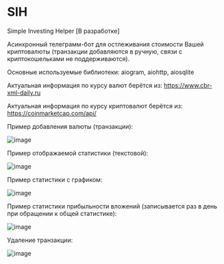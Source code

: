 # SIH
Simple Investing Helper [В разработке]

Асинхронный телеграмм-бот для остлеживания стоимости Вашей криптовалюты (транзакции добавляются в ручную, связи с криптокошельками не поддерживаются).

Основные используемые библиотеки: aiogram, aiohttp, aiosqlite

Актуальная информация по курсу валют берётся из: https://www.cbr-xml-daily.ru

Актуальная информация по курсу криптовалют берётся из: https://coinmarketcap.com/api/

Пример добавления валюты (транзакции):

![image](https://user-images.githubusercontent.com/95647455/190490815-81d92886-963f-4119-92e1-9067701e2d65.png)

Пример отображаемой статистики (текстовой):

![image](https://user-images.githubusercontent.com/95647455/190491038-af4823e1-dcf6-4637-ad20-e412bf62739b.png)

Пример статистики с графиком:

![image](https://user-images.githubusercontent.com/95647455/190491169-d6956e56-829c-4da1-bddc-3a03b7cae1d1.png)

Пример статистики прибыльности вложений (записывается раз в день при обращении к общей статистике):

![image](https://user-images.githubusercontent.com/95647455/190491341-02150f67-9ad5-48bf-b7bd-69c83d8641bf.png)

Удаление транзакции:

![image](https://user-images.githubusercontent.com/95647455/190491505-eb55a15d-73fc-42e9-b72f-f176bb4ec6ad.png)
